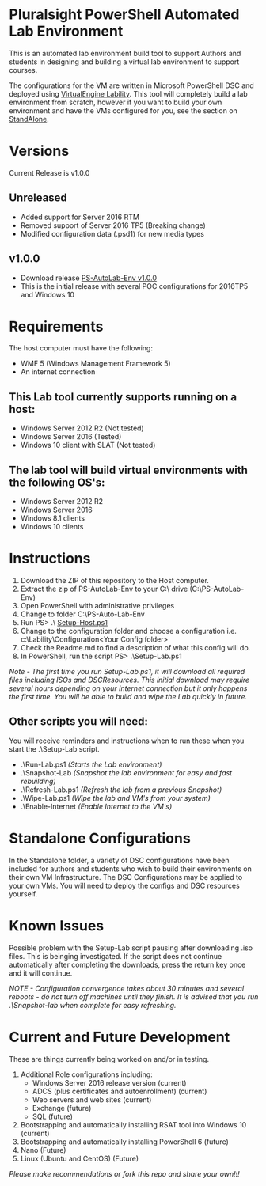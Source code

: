 
# Pluralsight PowerShell Automated Lab Environment
This is an automated lab environment build tool to support Authors and students in designing and building a virtual lab environment to support courses.  

The configurations for the VM are written in Microsoft PowerShell DSC and deployed using [VirtualEngine Lability](https://github.com/VirtualEngine/Lability). This tool will completely build a lab environment from scratch, however if you want to build your own environment and have the VMs configured for you, see the section on [StandAlone](./Standalone/README.md).

# Versions
Current Release is v1.0.0

## Unreleased
* Added support for Server 2016 RTM
* Removed support of Server 2016 TP5 (Breaking change)
* Modified configuration data (.psd1) for new media types

## v1.0.0
* Download release [PS-AutoLab-Env v1.0.0](https://github.com/theJasonHelmick/PS-AutoLab-Env/releases/tag/v1.0.0)
* This is the initial release with several POC configurations for 2016TP5 and Windows 10

# Requirements
The host computer must have the following:
* WMF 5 (Windows Management Framework 5)
* An internet connection

## This Lab tool currently supports running on a host:
* Windows Server 2012 R2 (Not tested)
* Windows Server 2016 (Tested)
* Windows 10 client with SLAT (Not tested)

## The lab tool will build virtual environments with the following OS's:
* Windows Server 2012 R2
* Windows Server 2016
* Windows 8.1 clients
* Windows 10 clients

# Instructions 
1. Download the ZIP of this repository to the Host computer.
2. Extract the zip of PS-AutoLab-Env to your C:\ drive (C:\PS-AutoLab-Env)
3. Open PowerShell with administrative privileges
4. Change to folder C:\PS-Auto-Lab-Env
5. Run PS> .\ [Setup-Host.ps1](./Setup-Host.ps1)
6. Change to the configuration folder and choose a configuration i.e. c:\Lability\Configuration\<Your Config folder>
7. Check the Readme.md to find a description of what this config will do.
8. In PowerShell, run the script PS> .\Setup-Lab.ps1

_Note - The first time you run Setup-Lab.ps1, it will download all required files including ISOs and DSCResources.
This initial download may require several hours depending on your Internet connection but it only happens the first time.
You will be able to build and wipe the Lab quickly in future._

## Other scripts you will need:
You will receive reminders and instructions when to run these when you start the .\Setup-Lab script.

* .\Run-Lab.ps1 _(Starts the Lab environment)_
* .\Snapshot-Lab _(Snapshot the lab environment for easy and fast rebuilding)_
* .\Refresh-Lab.ps1 _(Refresh the lab from a previous Snapshot)_
* .\Wipe-Lab.ps1 _(Wipe the lab and VM's from your system)_
* .\Enable-Internet _(Enable Internet to the VM's)_ 

# Standalone Configurations
In the Standalone folder, a variety of DSC configurations have been included for authors and students who wish to build their environments on their own VM Infrastructure. The DSC Configurations may be applied to your own VMs. You will need to deploy the configs and DSC resources yourself.

# Known Issues
Possible problem with the Setup-Lab script pausing after downloading .iso files. This is beinging investigated. 
If the script does not continue automatically after completing the downloads, press the return key once and it
will continue.

_NOTE - Configuration convergence takes about 30 minutes and several reboots - do not turn off machines until they finish. It is advised that you run .\Snapshot-lab when complete for easy refreshing._

# Current and Future Development
These are things currently being worked on and/or in testing.

1. Additional Role configurations including:
   * Windows Server 2016 release version (current)
   * ADCS (plus certificates and autoenrollment) (current)
   * Web servers and web sites (current)
   * Exchange (future)
   * SQL (future)
2. Bootstrapping and automatically installing RSAT tool into Windows 10 (current)
3. Bootstrapping and automatically installing PowerShell 6 (future)
4. Nano (Future)
5. Linux (Ubuntu and CentOS) (Future)

_Please make recommendations or fork this repo and share your own!!!_
